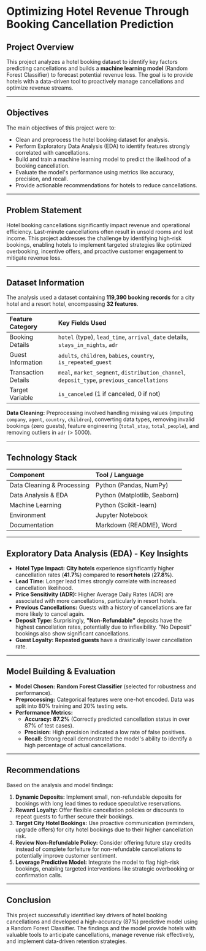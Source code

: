 # Optimizing Hotel Revenue Through Booking Cancellation Prediction

## Project Overview

This project analyzes a hotel booking dataset to identify key factors predicting cancellations and builds a **machine learning model** (Random Forest Classifier) to forecast potential revenue loss. The goal is to provide hotels with a data-driven tool to proactively manage cancellations and optimize revenue streams.

---

## Objectives

The main objectives of this project were to:

* Clean and preprocess the hotel booking dataset for analysis.
* Perform Exploratory Data Analysis (EDA) to identify features strongly correlated with cancellations.
* Build and train a machine learning model to predict the likelihood of a booking cancellation.
* Evaluate the model's performance using metrics like accuracy, precision, and recall.
* Provide actionable recommendations for hotels to reduce cancellations.

---

## Problem Statement

Hotel booking cancellations significantly impact revenue and operational efficiency. Last-minute cancellations often result in unsold rooms and lost income. This project addresses the challenge by identifying high-risk bookings, enabling hotels to implement targeted strategies like optimized overbooking, incentive offers, and proactive customer engagement to mitigate revenue loss.

---

## Dataset Information

The analysis used a dataset containing **119,390 booking records** for a city hotel and a resort hotel, encompassing **32 features**.

| Feature Category    | Key Fields Used                                                                      |
| :------------------ | :----------------------------------------------------------------------------------- |
| Booking Details     | `hotel` (type), `lead_time`, `arrival_date` details, `stays_in_nights`, `adr`        |
| Guest Information   | `adults`, `children`, `babies`, `country`, `is_repeated_guest`                         |
| Transaction Details | `meal`, `market_segment`, `distribution_channel`, `deposit_type`, `previous_cancellations` |
| Target Variable     | `is_canceled` (1 if canceled, 0 if not)                                              |

**Data Cleaning:** Preprocessing involved handling missing values (imputing `company`, `agent`, `country`, `children`), converting data types, removing invalid bookings (zero guests), feature engineering (`total_stay`, `total_people`), and removing outliers in `adr` (> 5000).

---

## Technology Stack

| Component                  | Tool / Language               |
| :------------------------- | :---------------------------- |
| Data Cleaning & Processing | Python (Pandas, NumPy)        |
| Data Analysis & EDA        | Python (Matplotlib, Seaborn)  |
| Machine Learning           | Python (Scikit-learn)         |
| Environment                | Jupyter Notebook              |
| Documentation              | Markdown (README), Word       |

---

## Exploratory Data Analysis (EDA) - Key Insights

* **Hotel Type Impact:** **City hotels** experience significantly higher cancellation rates (**41.7%**) compared to **resort hotels** (**27.8%**).
* **Lead Time:** Longer lead times strongly correlate with increased cancellation likelihood.
* **Price Sensitivity (ADR):** Higher Average Daily Rates (ADR) are associated with more cancellations, particularly in resort hotels.
* **Previous Cancellations:** Guests with a history of cancellations are far more likely to cancel again.
* **Deposit Type:** Surprisingly, **"Non-Refundable"** deposits have the highest cancellation rates, potentially due to inflexibility. "No Deposit" bookings also show significant cancellations.
* **Guest Loyalty:** **Repeated guests** have a drastically lower cancellation rate.

---

## Model Building & Evaluation

* **Model Chosen:** **Random Forest Classifier** (selected for robustness and performance).
* **Preprocessing:** Categorical features were one-hot encoded. Data was split into 80% training and 20% testing sets.
* **Performance Metrics:**
    * **Accuracy:** **87.2%** (Correctly predicted cancellation status in over 87% of test cases).
    * **Precision:** High precision indicated a low rate of false positives.
    * **Recall:** Strong recall demonstrated the model's ability to identify a high percentage of actual cancellations.

---

## Recommendations

Based on the analysis and model findings:

1.  **Dynamic Deposits:** Implement small, non-refundable deposits for bookings with long lead times to reduce speculative reservations.
2.  **Reward Loyalty:** Offer flexible cancellation policies or discounts to repeat guests to further secure their bookings.
3.  **Target City Hotel Bookings:** Use proactive communication (reminders, upgrade offers) for city hotel bookings due to their higher cancellation risk.
4.  **Review Non-Refundable Policy:** Consider offering future stay credits instead of complete forfeiture for non-refundable cancellations to potentially improve customer sentiment.
5.  **Leverage Predictive Model:** Integrate the model to flag high-risk bookings, enabling targeted interventions like strategic overbooking or confirmation calls.

---

## Conclusion

This project successfully identified key drivers of hotel booking cancellations and developed a high-accuracy (87%) predictive model using a Random Forest Classifier. The findings and the model provide hotels with valuable tools to anticipate cancellations, manage revenue risk effectively, and implement data-driven retention strategies.
